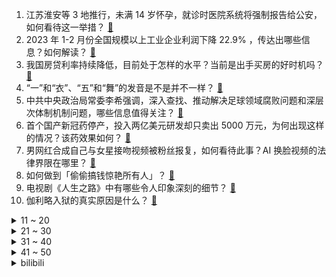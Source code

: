 1. 江苏淮安等 3 地推行，未满 14 岁怀孕，就诊时医院系统将强制报告给公安，如何看待这一举措？ [:link:](https://www.zhihu.com/question/592189640)
2. 2023 年 1-2 月份全国规模以上工业企业利润下降 22.9% ，传达出哪些信息？如何解读？ [:link:](https://www.zhihu.com/question/592093850)
3. 我国房贷利率持续降低，目前处于怎样的水平？当前是出手买房的好时机吗？ [:link:](https://www.zhihu.com/question/592176459)
4. “一”和“衣”、“五”和“舞”的发音是不是并不一样？ [:link:](https://www.zhihu.com/question/591796243)
5. 中共中央政治局常委李希强调，深入查找、推动解决足球领域腐败问题和深层次体制机制问题，哪些信息值得关注？ [:link:](https://www.zhihu.com/question/592189665)
6. 首个国产新冠药停产，投入两亿美元研发却只卖出 5000 万元，为何出现这样的情况？该药效果如何？ [:link:](https://www.zhihu.com/question/592283402)
7. 男网红合成自己与女星接吻视频被粉丝报复，如何看待此事？AI 换脸视频的法律界限在哪里？ [:link:](https://www.zhihu.com/question/592121050)
8. 如何做到「偷偷搞钱惊艳所有人」？ [:link:](https://www.zhihu.com/question/592108248)
9. 电视剧《人生之路》中有哪些令人印象深刻的细节？ [:link:](https://www.zhihu.com/question/590854713)
10. 伽利略入狱的真实原因是什么？ [:link:](https://www.zhihu.com/question/58709094)
<details>
<summary>11 ~ 20</summary>

11. 如何看待 B 站下架新海诚动画《你的名字》？ [:link:](https://www.zhihu.com/question/591607451)
12. 第一次进猫咖，怎么做才能显得很老练？ [:link:](https://www.zhihu.com/question/308122494)
13. 3000左右的手机给爸妈用，有什么推荐？ [:link:](https://www.zhihu.com/question/587087011)
14. 如何看待「韦神」出的数学题初二生给出标准答案？该题难度如何？ [:link:](https://www.zhihu.com/question/592101172)
15. 考研备考初期大家也都会有学不进的情况吗？ [:link:](https://www.zhihu.com/question/527948402)
16. 你心情不好的时候都喜欢听什么歌？ [:link:](https://www.zhihu.com/question/591990083)
17. 如何评价ive回归正规一辑先行曲《Kitsch》？ [:link:](https://www.zhihu.com/question/592164800)
18. midjourney有哪些好用的关键词？ [:link:](https://www.zhihu.com/question/567622115)
19. 新加坡宣布「李显龙今日起将访华，为期 6 天」，有哪些信息值得关注？ [:link:](https://www.zhihu.com/question/592087357)
20. 如何看待刘宇宁在直播中回应「姐弟婚姻」传闻，称「我曾经结过婚没有孩子」？ [:link:](https://www.zhihu.com/question/592121230)
</details>
<details>
<summary>21 ~ 30</summary>

21. 毕业工作一年给家里七万块，父亲认为孝顺儿女应该是全部工资上交，也就是我得给十几万，怎么办? [:link:](https://www.zhihu.com/question/583561622)
22. 阿里巴巴创始人马云已回国，如何看待当前阿里巴巴发展现状及前景？还有哪些信息值得关注？ [:link:](https://www.zhihu.com/question/592116382)
23. 湖北一团伙流窜 8 省盗窃 26 起发视频炫耀，揣巨款大喊「哥们，没毛病」，该团伙会收到怎样的处罚？ [:link:](https://www.zhihu.com/question/592104032)
24. 国企待了 10 年，35 岁了想辞职，工作还好找吗？ [:link:](https://www.zhihu.com/question/589914734)
25. 当发现自己相亲被「二选一」的时候，你会怎么做？ [:link:](https://www.zhihu.com/question/591438274)
26. 为什么大雄的父母愿意养活哆啦 A 梦？ [:link:](https://www.zhihu.com/question/545685021)
27. 贵州「村 BA」总冠军诞生，黔东南州队获得冠军，如何看待「村 BA」的火爆？能给民间赛事发展什么启发？ [:link:](https://www.zhihu.com/question/592163234)
28. 工资6000元/月，劳动合同签订是1650元/月，辞退后，经济补偿金该怎样补偿? [:link:](https://www.zhihu.com/question/588402873)
29. 上海一试验田实现「喝着咖啡吹着空调种地」，这对我国农业现代化有何积极意义？你还知道哪些农业「黑科技」？ [:link:](https://www.zhihu.com/question/592105083)
30. 大S索讨 750 万元新台币生活费，台北法院判汪小菲败诉，如何从法律角度解读？ [:link:](https://www.zhihu.com/question/592106519)
</details>
<details>
<summary>31 ~ 40</summary>

31. 普京称俄中未建立「军事同盟」，两国没有威胁任何国家，有哪些信息值得关注？ [:link:](https://www.zhihu.com/question/591997698)
32. 如何评价孔大山执导的科幻喜剧《宇宙探索编辑部》？ [:link:](https://www.zhihu.com/question/492878940)
33. 在《英雄联盟》中如何设计一个拥有离散性血条的英雄？ [:link:](https://www.zhihu.com/question/591838832)
34. 上班族如何对抗通过窗户透过来的紫外线？ [:link:](https://www.zhihu.com/question/590755196)
35. 国内智能驾驶发展到什么阶段了？与国外车企相比之下处在什么水平？ [:link:](https://www.zhihu.com/question/573515409)
36. 考研建议自学吗？ [:link:](https://www.zhihu.com/question/483570748)
37. 国内有哪些自然景观，堪称「世界级风景」？ [:link:](https://www.zhihu.com/question/591399527)
38. 《崩坏:星穹铁道》和《重返未来1999》都是玩法相似的回合制手游，哪个游戏更值得推荐长期玩下去？ [:link:](https://www.zhihu.com/question/591784601)
39. 有哪些一眼万年的神仙诗词? [:link:](https://www.zhihu.com/question/585947337)
40. 北京等多地网友深夜目击不明飞行物，闪光时黑夜变白昼，专家称可能是火流星，什么是火流星？如何判定？ [:link:](https://www.zhihu.com/question/592285576)
</details>
<details>
<summary>41 ~ 50</summary>

41. 女性想要送给男友一款香水，有什么可以推荐的吗？ [:link:](https://www.zhihu.com/question/589539291)
42. 22-23 赛季 NBA 森林狼 99:96 勇士，库里 20+6+9，如何评价这场比赛？ [:link:](https://www.zhihu.com/question/592079802)
43. 有哪些适合混合型皮肤用的精华推荐？ [:link:](https://www.zhihu.com/question/588494918)
44. 有哪些适合年龄在 20-30 岁，肤质偏油的女生用的洗面奶推荐？ [:link:](https://www.zhihu.com/question/588495128)
45. 王慧文与「一流科技」达成并购意向，「中国版OpenAI」吹响集结号，有哪些信息值得关注？ [:link:](https://www.zhihu.com/question/592237961)
46. 动辄零百加速破5秒的新能源车，日常驾驶需要这么快吗？ [:link:](https://www.zhihu.com/question/589423546)
47. 旅途中，你见过哪些「人与自然，和谐相处」的景观？ [:link:](https://www.zhihu.com/question/591399983)
48. 第一次养猫，你后悔了吗？ [:link:](https://www.zhihu.com/question/581840168)
49. 为什么现在有不少火影同人文，都对木叶组织，还有很多正派角色，抱有相当大的恶意？ [:link:](https://www.zhihu.com/question/591582227)
50. 北欧四国宣布打造「联合空军」，在军事上有怎样的意义？会对欧洲地缘战略局势产生哪些影响？ [:link:](https://www.zhihu.com/question/592107664)
</details><details>
<summary>bilibili</summary>

1. 【何同学】我们做了一台中文打字机... [:link:](//www.bilibili.com/video/BV1Sk4y1471G)
2. 狗是谁？（3） [:link:](//www.bilibili.com/video/BV1vN411K7e9)
3. 现在小龙虾团购如此之便宜，便宜到你看完还想再吃吗？一分价钱一分货，便宜真的没好货！ [:link:](//www.bilibili.com/video/BV1Pc411L7Zh)
4. 下棋 逃脱的关键在于 有没有一个人在远方等你 [:link:](//www.bilibili.com/video/BV1EL411R7iq)
5. 几块破纸板能做出什么大片......卧槽？！？！ [:link:](//www.bilibili.com/video/BV1uo4y1x7zw)
6. 消防局如何点燃旧金山？【神奇组织05】 [:link:](//www.bilibili.com/video/BV1Ug4y1W7KB)
7. 你画你的我猜我的（3） [:link:](//www.bilibili.com/video/BV1Zk4y147qs)
8. 胖富豪带女同事在东北夜店花四位数找刺激，场面真是太狂野了！【还愿挑战ep20-夜未央disco】 [:link:](//www.bilibili.com/video/BV1k84y1u7Be)
9. 《上下五千年》带解析，建议逐帧观看～ [:link:](//www.bilibili.com/video/BV1Rc41157go)
10. 大臣是铃芽的隐喻？《铃芽之旅》深度解读，新海诚的灾难哲学与人情温暖 [:link:](//www.bilibili.com/video/BV1Y84y137AC)
<details>
<summary>11 ~ 20</summary>

11. 做人没必要太正常 [:link:](//www.bilibili.com/video/BV1AX4y1o7Qj)
12. 奶爆新番！四月最值得期待的10部动画！快醒醒这次真的能看了！【泛式】 [:link:](//www.bilibili.com/video/BV1LN411K78D)
13. 在现实中制作岩浆怎么那么难呐，蠢失败了！【非科普/娱乐视频】 [:link:](//www.bilibili.com/video/BV1th411G7HS)
14. 凌晨出门寻觅！好吃痛哭流涕！ [:link:](//www.bilibili.com/video/BV1hN411K7fq)
15. 我裂开 [:link:](//www.bilibili.com/video/BV1Vv4y1V7uR)
16. 粉丝不会化妆 明星化妆师在线改妆 [:link:](//www.bilibili.com/video/BV1Ek4y147yK)
17. 三年之约！极致还原！《铃芽之旅》真人版！ [:link:](//www.bilibili.com/video/BV1xk4y147oL)
18. 优 美 的 南 京 话 [:link:](//www.bilibili.com/video/BV1Co4y1s7mV)
19. 10只龙虾熬一颗糖果 吃一口有多神奇？ [:link:](//www.bilibili.com/video/BV1mT411z77h)
20. 四川，它...它复活了！！ [:link:](//www.bilibili.com/video/BV1Tg4y1s7YP)
</details>
<details>
<summary>21 ~ 30</summary>

21. 这次，你的硬币可以兑换成真的了！ [:link:](//www.bilibili.com/video/BV1EM4y1z7LZ)
22. 这个游戏出现在21世纪还是太抽象了！！ [:link:](//www.bilibili.com/video/BV1N84y1G7QP)
23. TA来了！是你们期望的教辅！ [:link:](//www.bilibili.com/video/BV1H24y1773U)
24. 当我们在校园合唱节中唱你被骗了…… [:link:](//www.bilibili.com/video/BV1mv4y157NA)
25. 举手之劳成就你我他方便，拜拜的时候暖到我了， #内容过于真实 #骑士 #记录美好回忆 [:link:](//www.bilibili.com/video/BV1ok4y1x7rw)
26. 这不是全国统一的吗？！ [:link:](//www.bilibili.com/video/BV13c411L7gB)
27. 评分7.5！惊喜or拉胯？新海诚新作铃芽之旅Day1影评！ [:link:](//www.bilibili.com/video/BV1HM411g79r)
28. 二次元的孤独 [:link:](//www.bilibili.com/video/BV1zg4y1W7WQ)
29. 我是如何快速学习一个领域的 [:link:](//www.bilibili.com/video/BV11o4y1s7VY)
30. 情侣千万不要玩的默契挑战！！！ [:link:](//www.bilibili.com/video/BV1gM4y1z7hd)
</details>
<details>
<summary>31 ~ 40</summary>

31. 第22国环球骑行到达世界第2小国:摩纳哥 [:link:](//www.bilibili.com/video/BV13c411779c)
32. 当历史老师突然在课堂上打开了刺客信条... [:link:](//www.bilibili.com/video/BV1M84y137gb)
33. 《明日方舟》2023「音律联觉-愚夜密函」先导预告 [:link:](//www.bilibili.com/video/BV1CV4y1D77S)
34. 比亚迪998！这种车我再也不想开第二次！！ [:link:](//www.bilibili.com/video/BV1oV4y1X754)
35. 听说我们不害怕，密室员工掏出了电锯... [:link:](//www.bilibili.com/video/BV12M411u7AM)
36. 【鬼谷说】鲤形目：学好数理化，淡水称王霸 [:link:](//www.bilibili.com/video/BV1sx4y1A7ZD)
37. 微醺版《百年孤寂》 [:link:](//www.bilibili.com/video/BV1gg4y1s7jN)
38. 骑行归来在乡村，今天去乡里蹭饭，花30块舒舒服服泡个温泉 [:link:](//www.bilibili.com/video/BV1PT411z7Nv)
39. 国风才是真顶流！那英马嘉祺神级翻唱《兰亭序》｜声生不息宝岛季 [:link:](//www.bilibili.com/video/BV1Zo4y1W7dS)
40. 我在全中国到处认爷爷？ [:link:](//www.bilibili.com/video/BV1PX4y1o742)
</details>
<details>
<summary>41 ~ 50</summary>

41. 这首诡谲的《无人区玫瑰》原唱来啦！自己与自己激情对唱 [:link:](//www.bilibili.com/video/BV1aT411z7Tk)
42. 【STN快报第七季09】生化危机5re发售后，非洲黑人都消失了 [:link:](//www.bilibili.com/video/BV1Ko4y1W7G2)
43. 花3天做一碗面，居然只能卖10来块钱？ [:link:](//www.bilibili.com/video/BV1Rk4y1x7Vt)
44. 《棕 熊 的 鲑 鱼 盛 宴》 [:link:](//www.bilibili.com/video/BV18M411g7Fx)
45. 为了学会这段舞蹈，我自制了一个【艺术装置】 [:link:](//www.bilibili.com/video/BV1oX4y1d7NQ)
46. 一块石头能弹300次？慢放120倍，三分钟学会打水漂！ [:link:](//www.bilibili.com/video/BV1px4y1A7E8)
47. 米山舞新动画来了！泽野弘之 x 秦基博 x 荒木哲郎buff叠满! [:link:](//www.bilibili.com/video/BV1Us4y1E79U)
48. 《 绿 色 炸 鸡 》 [:link:](//www.bilibili.com/video/BV1XL411D7az)
49. 警花第一次体验吃生腌海鲜，点了满满一大桌，越吃越上头 [:link:](//www.bilibili.com/video/BV1PL411R7dq)
50. 最快赚钱世界纪录：6分钟赚24421金币！只需快这半秒就足够了！ [:link:](//www.bilibili.com/video/BV1aY4y1Q7wv)
</details>
<details>
<summary>51 ~ 60</summary>

51. 《小川同学是女生》 [:link:](//www.bilibili.com/video/BV17g4y1W75y)
52. 【TF家族】《一起去做的N件事》第十九件事：一起来捉迷藏吧 [:link:](//www.bilibili.com/video/BV1QM4y1B7n4)
53. pdd这个盲盒真的不算诈骗吗？在线等！很急！ [:link:](//www.bilibili.com/video/BV17T411r7uw)
54. 大型纪录片-《文森特传奇》 [:link:](//www.bilibili.com/video/BV1Ck4y1x7vD)
55. 上镜丑？我研究了易梦玲拍照法️...发现90%模特竟然都这么拍！ [:link:](//www.bilibili.com/video/BV12L411Q7Pk)
56. 粉丝当爹当妈，还要当孙子。这届明星也太好做了吧？【老爷系偶像】 [:link:](//www.bilibili.com/video/BV1224y177ch)
57. 请..请问男孩子这样撒娇正常吗？.. [:link:](//www.bilibili.com/video/BV1284y137v5)
58. 自制全屋水冷！10台电脑爆改别墅散热！绿色高效热管理！【科技达】 [:link:](//www.bilibili.com/video/BV1524y177YC)
59. "啊!我关错发动机了!"详解复兴航空235号班机空难 [:link:](//www.bilibili.com/video/BV13L411R7CU)
60. 走100米就给500块！这些被百米路困住的人，把我看哭了 ...... [:link:](//www.bilibili.com/video/BV14L411X7ys)
</details>
<details>
<summary>61 ~ 70</summary>

61. 剪视频的时候我真的被变态吐了 [:link:](//www.bilibili.com/video/BV1gc411L7Co)
62. 我用了整整4个月，完成3-2上九！创造云顶历史！ [:link:](//www.bilibili.com/video/BV1qx4y1A7Mg)
63. 《老爹户缔》 [:link:](//www.bilibili.com/video/BV1km4y1671d)
64. 铃芽之旅有遗憾吗？多少人觉得新海诚变了？深度解读新海诚的创作使命 [:link:](//www.bilibili.com/video/BV1BN411K7fx)
65. 能不能在法庭上整活（7） [:link:](//www.bilibili.com/video/BV14s4y1J7nG)
66. 【秋山】拖更一年，我把游戏带进现实，MC工作台极致还原 [:link:](//www.bilibili.com/video/BV1YT411z7p8)
67. 找女仆陪溜达一天 [:link:](//www.bilibili.com/video/BV1Xk4y1x7s9)
68. 应该是有病 [:link:](//www.bilibili.com/video/BV1bM4y1z79P)
69. 停云姐姐这么做，一定有她的大道理 [:link:](//www.bilibili.com/video/BV1Zo4y1s7sH)
70. 你可曾见过如此丝滑的魂斗罗通关？ [:link:](//www.bilibili.com/video/BV1Nk4y147Nu)
</details>
<details>
<summary>71 ~ 80</summary>

71. 大伙认为主任A是真主任还是主任B呢？ [:link:](//www.bilibili.com/video/BV1R24y177p6)
72. 植物大战僵尸的真面貌？ [:link:](//www.bilibili.com/video/BV1hL411D7MU)
73. 【神里】⚡你能忍受王手的洗脑么⚡汪⚡ [:link:](//www.bilibili.com/video/BV1iX4y1d7oe)
74. 对话，新海诚！！！！！！ [:link:](//www.bilibili.com/video/BV1rk4y1x7A2)
75. 这哪里还是游戏 明明就是现实！！！ [:link:](//www.bilibili.com/video/BV1cT411z7Gv)
76. 【IGN】《鸣潮》11分钟实机演示 [:link:](//www.bilibili.com/video/BV1Qk4y1t78e)
77. 学校不让带漫画？老子自己画 [:link:](//www.bilibili.com/video/BV1gv4y157jb)
78. 来一次灵魂之间的交流 [:link:](//www.bilibili.com/video/BV1zX4y1d7NR)
79. 国服LOL 无限制特效大乱斗！ [:link:](//www.bilibili.com/video/BV15M4y1z7Rg)
80. 有点摆烂，又有点积极 [:link:](//www.bilibili.com/video/BV11s4y1S7R7)
</details>
<details>
<summary>81 ~ 90</summary>

81. 我攻略了老板最喜欢的女人！！！ [:link:](//www.bilibili.com/video/BV1wM4y1U7sV)
82. 峰哥抵达泰国北部，马上进入金三角 [:link:](//www.bilibili.com/video/BV1cM4y1U7bc)
83. 跳个舞放松一下脖子吧 [:link:](//www.bilibili.com/video/BV1kv4y157ZA)
84. 祖 传 技 能 [:link:](//www.bilibili.com/video/BV1zv4y1G7JH)
85. 《 代 父 从 军 》 [:link:](//www.bilibili.com/video/BV1us4y1H7Th)
86. 街头邀请陌生人撕标签 [:link:](//www.bilibili.com/video/BV1Bh411V7KU)
87. 开大给自己控住了 [:link:](//www.bilibili.com/video/BV16v4y157b1)
88. 《崩坏：星穹铁道》前瞻特别节目 [:link:](//www.bilibili.com/video/BV1ms4y1S7Q4)
89. 水浒传，但是全女声配音 [:link:](//www.bilibili.com/video/BV1Mg4y1s7Ae)
90. 浅唱一段铃芽之旅主题曲《すずめ》【多多poi】 [:link:](//www.bilibili.com/video/BV1Fo4y1x7Eg)
</details>
<details>
<summary>91 ~ 100</summary>

91. 一个人去吃饭的路上，有棵树治好了我的孤独。 [:link:](//www.bilibili.com/video/BV1UM411u7eQ)
92. 看好了静香！这才是真正的嘴遁！ [:link:](//www.bilibili.com/video/BV1TM4y1z7cb)
93. 都什么年代，谁还嗑传统CP？！！ [:link:](//www.bilibili.com/video/BV1ss4y1H7VJ)
94. 西游记里根本没有小白饼，难道我们都被骗了？ [:link:](//www.bilibili.com/video/BV18X4y1o7AN)
95. 关于我夸了土耳其人的老婆他，直接给我免单这件事 [:link:](//www.bilibili.com/video/BV1gc411L7fB)
96. 打开格局！这些东西远比想象大！ [:link:](//www.bilibili.com/video/BV1cX4y1R7gY)
97. 再见！真新镇的小智和皮卡丘，感谢26以来的陪伴【宝可梦最终章动画完结MAD】 [:link:](//www.bilibili.com/video/BV1GL411X78G)
98. 出场几秒，却值几个亿！？电影片名里藏了多少奥秘？ [:link:](//www.bilibili.com/video/BV17h411G743)
99. 不进来看看？ [:link:](//www.bilibili.com/video/BV1eh411G7bK)
100. 我也喜欢看我哥笑着笑着不笑的样子！ [:link:](//www.bilibili.com/video/BV1fL41197zc)
</details></details>